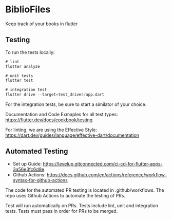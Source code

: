 # BiblioFiles
Keep track of your books in flutter

## Testing

To run the tests locally: 
```dart
# lint
flutter analyze

# unit tests
flutter test

# integration test
flutter drive --target=test_driver/app.dart
```

For the integration tests, be sure to start a similator of your choice. 

Documentation and Code Exmaples for all test types: https://flutter.dev/docs/cookbook/testing

For linting, we are using the Effective Style: https://dart.dev/guides/language/effective-dart/documentation

## Automated Testing

- Set up Guide: https://levelup.gitconnected.com/ci-cd-for-flutter-apps-3a56e3fc6d8e
- Github Actions: https://docs.github.com/en/actions/reference/workflow-syntax-for-github-actions

The code for the automated PR testing is located in .github/workflows. The repo uses Github Actions to automate the testing of PRs. 

Test will run automatically on PRs. Tests include lint, unit and integration tests. Tests must pass in order for PRs to be merged.